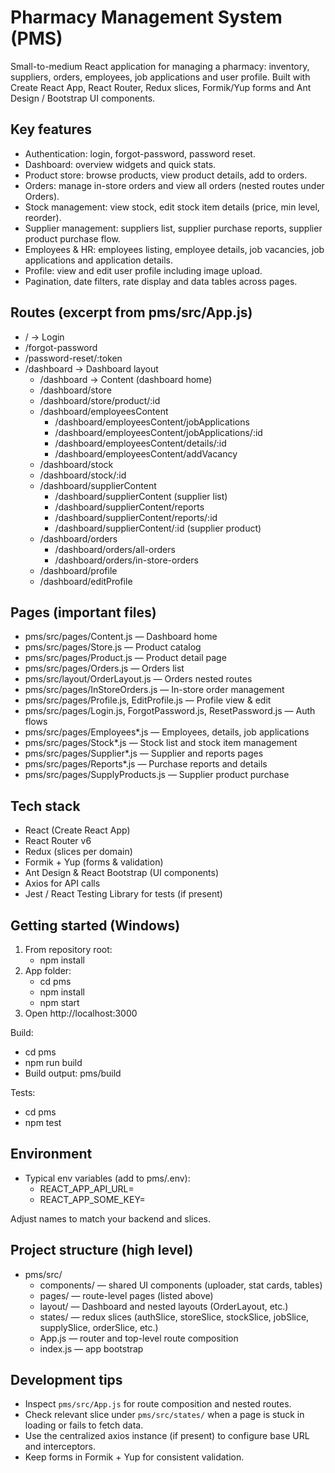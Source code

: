 # Pharmacy Management System (PMS)

Small-to-medium React application for managing a pharmacy: inventory, suppliers, orders, employees, job applications and user profile. Built with Create React App, React Router, Redux slices, Formik/Yup forms and Ant Design / Bootstrap UI components.

## Key features
- Authentication: login, forgot-password, password reset.
- Dashboard: overview widgets and quick stats.
- Product store: browse products, view product details, add to orders.
- Orders: manage in-store orders and view all orders (nested routes under Orders).
- Stock management: view stock, edit stock item details (price, min level, reorder).
- Supplier management: suppliers list, supplier purchase reports, supplier product purchase flow.
- Employees & HR: employees listing, employee details, job vacancies, job applications and application details.
- Profile: view and edit user profile including image upload.
- Pagination, date filters, rate display and data tables across pages.

## Routes (excerpt from pms/src/App.js)
- / -> Login
- /forgot-password
- /password-reset/:token
- /dashboard -> Dashboard layout
  - /dashboard -> Content (dashboard home)
  - /dashboard/store
  - /dashboard/store/product/:id
  - /dashboard/employeesContent
    - /dashboard/employeesContent/jobApplications
    - /dashboard/employeesContent/jobApplications/:id
    - /dashboard/employeesContent/details/:id
    - /dashboard/employeesContent/addVacancy
  - /dashboard/stock
  - /dashboard/stock/:id
  - /dashboard/supplierContent
    - /dashboard/supplierContent (supplier list)
    - /dashboard/supplierContent/reports
    - /dashboard/supplierContent/reports/:id
    - /dashboard/supplierContent/:id (supplier product)
  - /dashboard/orders
    - /dashboard/orders/all-orders
    - /dashboard/orders/in-store-orders
  - /dashboard/profile
  - /dashboard/editProfile

## Pages (important files)
- pms/src/pages/Content.js — Dashboard home
- pms/src/pages/Store.js — Product catalog
- pms/src/pages/Product.js — Product detail page
- pms/src/pages/Orders.js — Orders list
- pms/src/layout/OrderLayout.js — Orders nested routes
- pms/src/pages/InStoreOrders.js — In-store order management
- pms/src/pages/Profile.js, EditProfile.js — Profile view & edit
- pms/src/pages/Login.js, ForgotPassword.js, ResetPassword.js — Auth flows
- pms/src/pages/Employees*.js — Employees, details, job applications
- pms/src/pages/Stock*.js — Stock list and stock item management
- pms/src/pages/Supplier*.js — Supplier and reports pages
- pms/src/pages/Reports*.js — Purchase reports and details
- pms/src/pages/SupplyProducts.js — Supplier product purchase

## Tech stack
- React (Create React App)
- React Router v6
- Redux (slices per domain)
- Formik + Yup (forms & validation)
- Ant Design & React Bootstrap (UI components)
- Axios for API calls
- Jest / React Testing Library for tests (if present)

## Getting started (Windows)
1. From repository root:
   - npm install
2. App folder:
   - cd pms
   - npm install
   - npm start
3. Open http://localhost:3000

Build:
- cd pms
- npm run build
- Build output: pms/build

Tests:
- cd pms
- npm test

## Environment
- Typical env variables (add to pms/.env):
  - REACT_APP_API_URL=<api base URL>
  - REACT_APP_SOME_KEY=<optional>

Adjust names to match your backend and slices.

## Project structure (high level)
- pms/src/
  - components/ — shared UI components (uploader, stat cards, tables)
  - pages/ — route-level pages (listed above)
  - layout/ — Dashboard and nested layouts (OrderLayout, etc.)
  - states/ — redux slices (authSlice, storeSlice, stockSlice, jobSlice, supplySlice, orderSlice, etc.)
  - App.js — router and top-level route composition
  - index.js — app bootstrap

## Development tips
- Inspect `pms/src/App.js` for route composition and nested routes.
- Check relevant slice under `pms/src/states/` when a page is stuck in loading or fails to fetch data.
- Use the centralized axios instance (if present) to configure base URL and interceptors.
- Keep forms in Formik + Yup for consistent validation.


